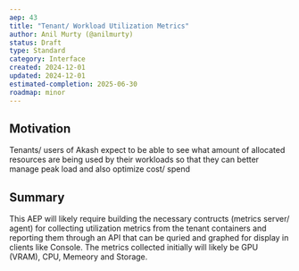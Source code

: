 ```yaml
---
aep: 43
title: "Tenant/ Workload Utilization Metrics"
author: Anil Murty (@anilmurty)
status: Draft
type: Standard
category: Interface
created: 2024-12-01
updated: 2024-12-01
estimated-completion: 2025-06-30
roadmap: minor
---
```


## Motivation

Tenants/ users of Akash expect to be able to see what amount of allocated resources are being used by their workloads so that they can better manage peak load and also optimize cost/ spend

## Summary

This AEP will likely require building the necessary contructs (metrics server/ agent) for collecting utilization metrics from the tenant containers and reporting them through an API that can be quried and graphed for display in clients like Console. The metrics collected initially will likely be GPU (VRAM), CPU, Memeory and Storage.
